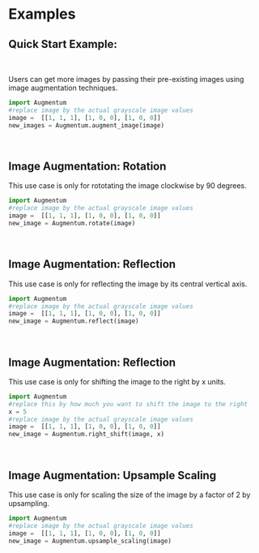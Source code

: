 Examples
=======================

## Quick Start Example:
<br>

Users can get more images by passing their pre-existing images using image augmentation techniques.
```python
import Augmentum
#replace image by the actual grayscale image values
image =  [[1, 1, 1], [1, 0, 0], [1, 0, 0]]
new_images = Augmentum.augment_image(image)
```

<br>

## Image Augmentation: Rotation
This use case is only for rototating the image clockwise by 90 degrees.
```python
import Augmentum
#replace image by the actual grayscale image values
image =  [[1, 1, 1], [1, 0, 0], [1, 0, 0]]
new_image = Augmentum.rotate(image)
```
<br>

## Image Augmentation: Reflection
This use case is only for reflecting the image by its central vertical axis.
```python
import Augmentum
#replace image by the actual grayscale image values
image =  [[1, 1, 1], [1, 0, 0], [1, 0, 0]]
new_image = Augmentum.reflect(image)
```
<br>


## Image Augmentation: Reflection
This use case is only for shifting the image to the right by x units.
```python
import Augmentum
#replace this by how much you want to shift the image to the right
x = 5
#replace image by the actual grayscale image values
image =  [[1, 1, 1], [1, 0, 0], [1, 0, 0]]
new_image = Augmentum.right_shift(image, x)
```
<br>

## Image Augmentation: Upsample Scaling
This use case is only for scaling the size of the image by a factor of 2 by upsampling.
```python
import Augmentum
#replace image by the actual grayscale image values
image =  [[1, 1, 1], [1, 0, 0], [1, 0, 0]]
new_image = Augmentum.upsample_scaling(image)
```
